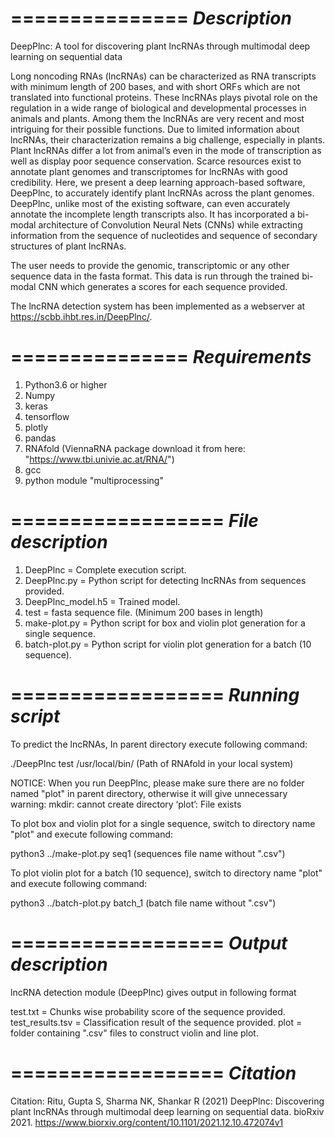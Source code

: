 ===============
*Description*
===============
DeepPlnc: A tool for discovering plant lncRNAs through multimodal deep learning on sequential data

Long noncoding RNAs (lncRNAs) can be characterized as RNA transcripts with minimum length of 200 bases, and with short ORFs which are not translated into functional proteins. These lncRNAs plays pivotal role on the regulation in a wide range of biological and developmental processes in animals and plants. Among them the lncRNAs are very recent and most intriguing for their possible functions. Due to limited information about lncRNAs, their characterization remains a big challenge, especially in plants. Plant lncRNAs differ a lot from animal’s even in the mode of transcription as well as display poor sequence conservation. Scarce resources exist to annotate plant genomes and transcriptomes for lncRNAs with good credibility.
Here, we present a deep learning approach-based software, DeepPlnc, to accurately identify plant lncRNAs across the plant genomes. DeepPlnc, unlike most of the existing software, can even accurately annotate the incomplete length transcripts also. It has incorporated a bi-modal architecture of Convolution Neural Nets (CNNs) while extracting information from the sequence of nucleotides and sequence of secondary structures of plant lncRNAs.

The user needs to provide the genomic, transcriptomic or any other sequence data in the fasta format. This data is run through the trained bi-modal CNN which generates a scores for each sequence provided. 

The lncRNA detection system has been implemented as a webserver at https://scbb.ihbt.res.in/DeepPlnc/. 

===============
*Requirements*
===============
1. Python3.6 or higher
2. Numpy
3. keras
4. tensorflow
5. plotly
6. pandas
7. RNAfold (ViennaRNA package download it from here: "https://www.tbi.univie.ac.at/RNA/")
8. gcc
9. python module "multiprocessing"

==================
*File description*
==================

1. DeepPlnc = Complete execution script.
2. DeepPlnc.py = Python script for detecting lncRNAs from sequences provided.
3. DeepPlnc_model.h5 = Trained model.
4. test = fasta sequence file. (Minimum 200 bases in length)
5. make-plot.py = Python script for box and violin plot generation for a single sequence.
6. batch-plot.py = Python script for violin plot generation for a batch (10 sequence).

==================
*Running script*
==================
To predict the lncRNAs, In parent directory execute following command:

./DeepPlnc test /usr/local/bin/ (Path of RNAfold in your local system)

NOTICE: When you run DeepPlnc, please make sure there are no folder named "plot" in parent directory, otherwise it will give unnecessary warning: mkdir: cannot create directory ‘plot’: File exists 

To plot box and violin plot for a single sequence, switch to directory name "plot" and execute following command:

python3 ../make-plot.py seq1 (sequences file name without ".csv")

To plot violin plot for a batch (10 sequence), switch to directory name "plot" and execute following command:

python3 ../batch-plot.py batch_1 (batch file name without ".csv")

==================
*Output description*
==================

lncRNA detection module (DeepPlnc) gives output in following format 

test.txt = Chunks wise probability score of the sequence provided.
test_results.tsv = Classification result of the sequence provided.
plot = folder containing ".csv" files to construct violin and line plot.



==================
*Citation*
==================

Citation: Ritu, Gupta S, Sharma NK, Shankar R (2021) DeepPlnc: Discovering plant lncRNAs through multimodal deep learning on sequential data. bioRxiv 2021. https://www.biorxiv.org/content/10.1101/2021.12.10.472074v1
